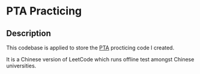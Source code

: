 # PTA Practicing

## Description

This codebase is applied to store the [PTA](https://pintia.cn/) procticing code I created.

It is a Chinese version of LeetCode which runs offline test amongst Chinese universities.
